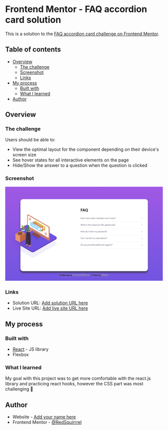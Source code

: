 # Frontend Mentor - FAQ accordion card solution

This is a solution to the [FAQ accordion card challenge on Frontend Mentor](https://www.frontendmentor.io/challenges/faq-accordion-card-XlyjD0Oam).

## Table of contents

- [Overview](#overview)
  - [The challenge](#the-challenge)
  - [Screenshot](#screenshot)
  - [Links](#links)
- [My process](#my-process)
  - [Built with](#built-with)
  - [What I learned](#what-i-learned)
- [Author](#author)

## Overview

### The challenge

Users should be able to:

- View the optimal layout for the component depending on their device's screen size
- See hover states for all interactive elements on the page
- Hide/Show the answer to a question when the question is clicked

### Screenshot

![](./src/design/cover.png)

### Links

- Solution URL: [Add solution URL here](https://github.com/RedSquirrrel/faq-accordion-card)
- Live Site URL: [Add live site URL here](https://dreamy-benz-63820f.netlify.app/)

## My process

### Built with

- [React](https://reactjs.org/) - JS library
- Flexbox

### What I learned

My goal with this project was to get more comfortable with the react.js library and practicing react hooks, however the CSS part was most challenging 🙂

## Author

- Website - [Add your name here](https://dreamy-benz-63820f.netlify.app/)
- Frontend Mentor - [@RedSquirrrel](https://www.frontendmentor.io/profile/RedSquirrrel)
